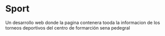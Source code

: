 # Sport
Un desarrollo web donde la pagina contenera tooda la informacion de los torneos deportivos del centro de formarción sena pedegral
